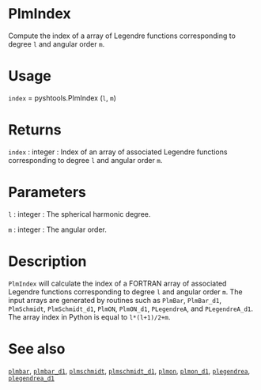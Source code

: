 # PlmIndex

Compute the index of a array of Legendre functions corresponding to degree `l` and angular order `m`.

# Usage

`index` = pyshtools.PlmIndex (`l`, `m`)

# Returns

`index` : integer
:   Index of an array of associated Legendre functions corresponding to degree `l` and angular order `m`.

# Parameters

`l` : integer
:   The spherical harmonic degree.
	
`m` : integer
:   The angular order.

# Description

`PlmIndex` will calculate the index of a FORTRAN array of associated Legendre functions corresponding to degree `l` and angular order `m`. The input arrays are generated by routines such as `PlmBar`, `PlmBar_d1`, `PlmSchmidt`, `PlmSchmidt_d1`, `PlmON`, `PlmON_d1`, `PLegendreA`, and `PLegendreA_d1`. The array index in Python is equal to `l*(l+1)/2+m`.

# See also

[`plmbar`](plmbar.html), [`plmbar_d1`](plmbar_d1.html), [`plmschmidt`](plmschmidt.html), [`plmschmidt_d1`](plmschmidt_d1.html), [`plmon`](plmon.html), [`plmon_d1`](plmon_d1.html), [`plegendrea`](plegendrea.html), [`plegendrea_d1`](plegendrea_d1.html)
